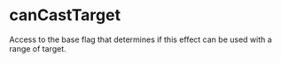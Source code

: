 # canCastTarget

Access to the base flag that determines if this effect can be used with a range of target.
